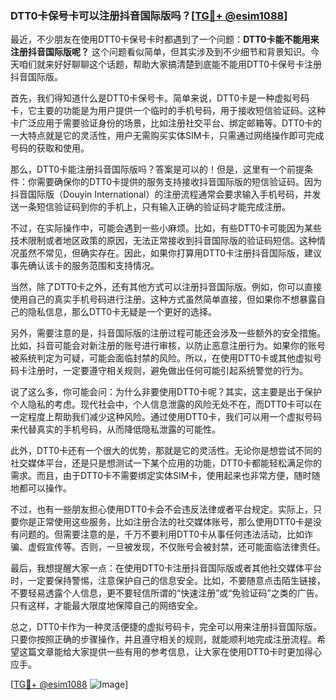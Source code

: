 ### DTT0卡保号卡可以注册抖音国际版吗？[[TG💪+ @esim1088](https://t.me/s/esim1088)]

最近，不少朋友在使用DTT0卡保号卡时都遇到了一个问题：**DTT0卡能不能用来注册抖音国际版呢？** 这个问题看似简单，但其实涉及到不少细节和背景知识。今天咱们就来好好聊聊这个话题，帮助大家搞清楚到底能不能用DTT0卡保号卡注册抖音国际版。

首先，我们得知道什么是DTT0卡保号卡。简单来说，DTT0卡是一种虚拟号码卡，它主要的功能是为用户提供一个临时的手机号码，用于接收短信验证码。这种卡广泛应用于需要验证身份的场景，比如注册社交平台、绑定邮箱等。DTT0卡的一大特点就是它的灵活性，用户无需购买实体SIM卡，只需通过网络操作即可完成号码的获取和使用。

那么，DTT0卡能注册抖音国际版吗？答案是可以的！但是，这里有一个前提条件：你需要确保你的DTT0卡提供的服务支持接收抖音国际版的短信验证码。因为抖音国际版（Douyin International）的注册流程通常会要求输入手机号码，并发送一条短信验证码到你的手机上，只有输入正确的验证码才能完成注册。

不过，在实际操作中，可能会遇到一些小麻烦。比如，有些DTT0卡可能因为某些技术限制或者地区政策的原因，无法正常接收到抖音国际版的验证码短信。这种情况虽然不常见，但确实存在。因此，如果你打算用DTT0卡注册抖音国际版，建议事先确认该卡的服务范围和支持情况。

当然，除了DTT0卡之外，还有其他方式可以注册抖音国际版。例如，你可以直接使用自己的真实手机号码进行注册。这种方式虽然简单直接，但如果你不想暴露自己的隐私信息，那么DTT0卡无疑是一个更好的选择。

另外，需要注意的是，抖音国际版的注册过程可能还会涉及一些额外的安全措施。比如，抖音可能会对新注册的账号进行审核，以防止恶意注册行为。如果你的账号被系统判定为可疑，可能会面临封禁的风险。所以，在使用DTT0卡或其他虚拟号码卡注册时，一定要遵守相关规则，避免做出任何可能引起系统警觉的行为。

说了这么多，你可能会问：为什么非要使用DTT0卡呢？其实，这主要是出于保护个人隐私的考虑。现代社会中，个人信息泄露的风险无处不在，而DTT0卡可以在一定程度上帮助我们减少这种风险。通过使用DTT0卡，我们可以用一个虚拟号码来代替真实的手机号码，从而降低隐私泄露的可能性。

此外，DTT0卡还有一个很大的优势，那就是它的灵活性。无论你是想尝试不同的社交媒体平台，还是只是想测试一下某个应用的功能，DTT0卡都能轻松满足你的需求。而且，由于DTT0卡不需要绑定实体SIM卡，使用起来也非常方便，随时随地都可以操作。

不过，也有一些朋友担心使用DTT0卡会不会违反法律或者平台规定。实际上，只要你是正常使用这些服务，比如注册合法的社交媒体账号，那么使用DTT0卡是没有问题的。但需要注意的是，千万不要利用DTT0卡从事任何违法活动，比如诈骗、虚假宣传等。否则，一旦被发现，不仅账号会被封禁，还可能面临法律责任。

最后，我想提醒大家一点：在使用DTT0卡注册抖音国际版或者其他社交媒体平台时，一定要保持警惕，注意保护自己的信息安全。比如，不要随意点击陌生链接，不要轻易透露个人信息，更不要轻信所谓的“快速注册”或“免验证码”之类的广告。只有这样，才能最大限度地保障自己的网络安全。

总之，DTT0卡作为一种灵活便捷的虚拟号码卡，完全可以用来注册抖音国际版。只要你按照正确的步骤操作，并且遵守相关的规则，就能顺利地完成注册流程。希望这篇文章能给大家提供一些有用的参考信息，让大家在使用DTT0卡时更加得心应手。

[[TG💪+ @esim1088](https://t.me/s/esim1088) ![Image](https://i.postimg.cc/4NQfJmqS/Snipaste-2025-05-13-00-14-12.png)]
